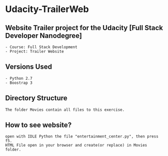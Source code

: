 # Udacity-TrailerWeb

## Website Trailer project for the Udacity [Full Stack Developer Nanodegree]
	- Course: Full Stack Development
	- Project: Trailer Website

## Versions Used
	- Python 2.7
	- Boostrap 3

## Directory Structure
	The folder Movies contain all files to this exercise.

## How to see website?
	open with IDLE Python the file "entertainment_center.py", then press f5. 
	HTML File open in your browser and create(or replace) in Movies folder.
	
